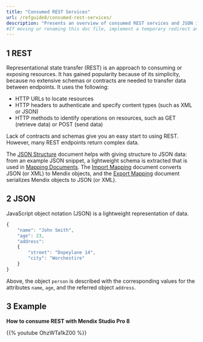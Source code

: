 ```yaml
---
title: "Consumed REST Services"
url: /refguide8/consumed-rest-services/
description: "Presents an overview of consumed REST services and JSON in Mendix."
#If moving or renaming this doc file, implement a temporary redirect and let the respective team know they should update the URL in the product. See Mapping to Products for more details.
---
```


## 1 REST

Representational state transfer (REST) is an approach to consuming or exposing resources. It has gained popularity because of its simplicity, because no extensive schemas or contracts are needed to transfer data between endpoints. It uses the following:

* HTTP URLs to locate resources
* HTTP headers to authenticate and specify content types (such as XML or JSON)
* HTTP methods to identify operations on resources, such as GET (retrieve data) or POST (send data)

Lack of contracts and schemas give you an easy start to using REST. However, many REST endpoints return complex data.

The [JSON Structure](/refguide8/json-structures/) document helps with giving structure to JSON data: from an example JSON snippet, a lightweight schema is extracted that is used in [Mapping Documents](/refguide8/mapping-documents/). The [Import Mapping](/refguide8/import-mappings/) document converts JSON (or XML) to Mendix objects, and the [Export Mapping](/refguide8/export-mappings/) document serializes Mendix objects to JSON (or XML).

## 2 JSON

JavaScript object notation (JSON) is a lightweight representation of data. 

```js
{
	"name": "John Smith",
	"age": 23,
	"address": 
	{
		"street": "Dopeylane 14",
		"city": "Worchestire"
	}
}
```

Above, the object `person` is described with the corresponding values for the attributes `name`, `age`, and the referred object `address`.

## 3 Example

**How to consume REST with Mendix Studio Pro 8**

{{% youtube OhzWTa1kZ00 %}}
